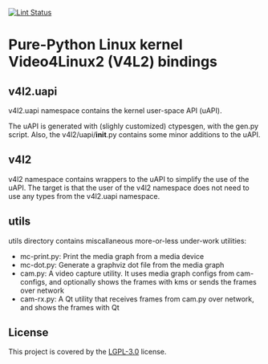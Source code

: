 [![Lint Status](https://github.com/tomba/pyv4l2/actions/workflows/pylint.yml/badge.svg)](https://github.com/tomba/pyv4l2/actions/workflows/pylint.yml)

# Pure-Python Linux kernel Video4Linux2 (V4L2) bindings

## v4l2.uapi

v4l2.uapi namespace contains the kernel user-space API (uAPI).

The uAPI is generated with (slighly customized) ctypesgen, with the gen.py script. Also, the v4l2/uapi/__init__.py contains some minor additions to the uAPI.

## v4l2

v4l2 namespace contains wrappers to the uAPI to simplify the use of the uAPI. The target is that the user of the v4l2 namespace does not need to use any types from the v4l2.uapi namespace.

## utils

utils directory contains miscallaneous more-or-less under-work utilities:

- mc-print.py: Print the media graph from a media device
- mc-dot.py: Generate a graphviz dot file from the media graph
- cam.py: A video capture utility. It uses media graph configs from cam-configs, and optionally shows the frames with kms or sends the frames over network
- cam-rx.py: A Qt utility that receives frames from cam.py over network, and shows the frames with Qt

## License

This project is covered by the [LGPL-3.0](LICENSE.md) license.

